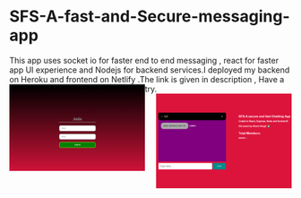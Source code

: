 # SFS-A-fast-and-Secure-messaging-app
This app uses socket io for faster end to end messaging , react for faster app UI experience and Nodejs for backend services.I deployed my backend on Heroku and frontend on Netlify .The link is given in description , Have a try.
<img src="https://github.com/akashrajput25/SFS-A-fast-and-Secure-messaging-app/blob/master/loginpage.png" height=50% width=48% align=left>
<img src="https://github.com/akashrajput25/SFS-A-fast-and-Secure-messaging-app/blob/master/chatUI.png" height=46% width=48% align=right>
